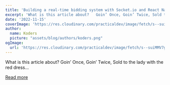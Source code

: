 ```yaml
---
title: 'Building a real-time bidding system with Socket.io and React Native 🤩'
excerpt: 'What is this article about?   Goin’ Once, Goin’ Twice, Sold to the lady with the red dress...'
date: '2022-11-15'
coverImage: 'https://res.cloudinary.com/practicaldev/image/fetch/s--suiMMV7g--/c_imagga_scale,f_auto,fl_progressive,h_420,q_auto,w_1000/https://dev-to-uploads.s3.amazonaws.com/uploads/articles/izucz8vfba1jteflxaky.png'
author:
  name: Koders
  picture: "assets/blog/authors/koders.png"
ogImage:
  url: 'https://res.cloudinary.com/practicaldev/image/fetch/s--suiMMV7g--/c_imagga_scale,f_auto,fl_progressive,h_420,q_auto,w_1000/https://dev-to-uploads.s3.amazonaws.com/uploads/articles/izucz8vfba1jteflxaky.png'
---
```


What is this article about?   Goin’ Once, Goin’ Twice, Sold to the lady with the red dress...

[Read more](https://dev.to/novu/building-a-real-time-bidding-system-with-socketio-and-react-native-1cj5)
